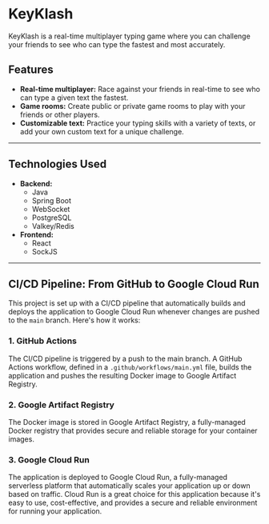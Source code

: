 # KeyKlash

KeyKlash is a real-time multiplayer typing game where you can challenge your friends to see who can type the fastest and most accurately.

## Features

* **Real-time multiplayer:** Race against your friends in real-time to see who can type a given text the fastest.
* **Game rooms:** Create public or private game rooms to play with your friends or other players.
* **Customizable text:** Practice your typing skills with a variety of texts, or add your own custom text for a unique challenge.

---

## Technologies Used

* **Backend:**
    * Java
    * Spring Boot
    * WebSocket
    * PostgreSQL
    * Valkey/Redis
* **Frontend:**
    * React
    * SockJS

---

## CI/CD Pipeline: From GitHub to Google Cloud Run

This project is set up with a CI/CD pipeline that automatically builds and deploys the application to Google Cloud Run whenever changes are pushed to the `main` branch. Here's how it works:

### 1. GitHub Actions

The CI/CD pipeline is triggered by a push to the main branch. A GitHub Actions workflow, defined in a `.github/workflows/main.yml` file, builds the application and pushes the resulting Docker image to Google Artifact Registry.

### 2. Google Artifact Registry

The Docker image is stored in Google Artifact Registry, a fully-managed Docker registry that provides secure and reliable storage for your container images.

### 3. Google Cloud Run

The application is deployed to Google Cloud Run, a fully-managed serverless platform that automatically scales your application up or down based on traffic. Cloud Run is a great choice for this application because it's easy to use, cost-effective, and provides a secure and reliable environment for running your application.
